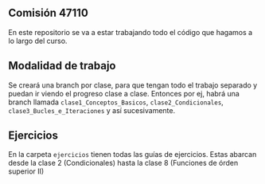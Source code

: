## Comisión 47110

En este repositorio se va a estar trabajando todo el código que hagamos a lo largo del curso.

## Modalidad de trabajo

Se creará una branch por clase, para que tengan todo el trabajo separado y puedan ir viendo el progreso clase a clase. Entonces por ej, habrá una branch llamada `clase1_Conceptos_Basicos`, `clase2_Condicionales`, `clase3_Bucles_e_Iteraciones` y así sucesivamente.

## Ejercicios

En la carpeta `ejercicios` tienen todas las guías de ejercicios. Estas abarcan desde la clase 2 (Condicionales) hasta la clase 8 (Funciones de órden superior II)
